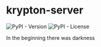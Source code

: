 # krypton-server


![PyPI - Version](https://img.shields.io/pypi/v/krypton-server?style=for-the-badge&logo=PyPI)
![PyPI - License](https://img.shields.io/pypi/l/krypton-server?style=for-the-badge&logo=GNU&color=663366)

In the beginning there was darkness
